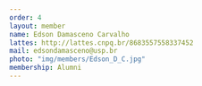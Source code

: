 ```yaml
---
order: 4
layout: member
name: Edson Damasceno Carvalho
lattes: http://lattes.cnpq.br/8683557558337452
mail: edsondamasceno@usp.br
photo: "img/members/Edson_D_C.jpg"
membership: Alumni
---
```


